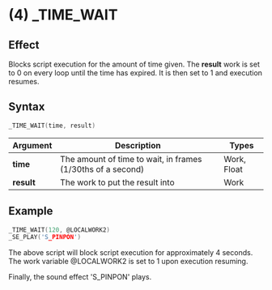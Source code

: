 # (4) _TIME_WAIT

## Effect

Blocks script execution for the amount of time given.
The **result** work is set to 0 on every loop until the time has expired. It is then set to 1 and execution resumes.

## Syntax

```c
_TIME_WAIT(time, result)
```

| Argument | Description | Types |
| - | - | - |
| **time** | The amount of time to wait, in frames (1/30ths of a second) | Work, Float |
| **result** | The work to put the result into | Work |

## Example

```c
_TIME_WAIT(120, @LOCALWORK2)
_SE_PLAY('S_PINPON')
```

The above script will block script execution for approximately 4 seconds. The work variable @LOCALWORK2 is set to 1 upon execution resuming.

Finally, the sound effect 'S_PINPON' plays.
